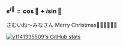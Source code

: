 ### $e^{i🤔}=\cos 🤔 + i\sin 🤔$


さむいね〜みなさん Merry Christmas🎄🎁🧑‍🎄🦌😊

[![y1141335509's GitHub stats](https://github-readme-stats.vercel.app/api?username=y1141335509&show_icons=true&theme=ambient_gradient)](https://github.com/y1141335509/github-readme-stats)




<!--
**y1141335509/y1141335509** is a ✨ _special_ ✨ repository because its `README.md` (this file) appears on your GitHub profile.

[![Top Langs](https://github-readme-stats.vercel.app/api/top-langs/?username=y1141335509)](https://github.com/y1141335509/github-readme-stats)
[![y1141335509's WakaTime stats](https://github-readme-stats.vercel.app/api/wakatime?username=ffflabs)](https://github.com/y1141335509/github-readme-stats)



```topojson
{
  "type": "Topology",
  "transform": {
    "scale": [0.0005000500050005, 0.00010001000100010001],
    "translate": [100, 0]
  },
  "objects": {
    "example": {
      "type": "GeometryCollection",
      "geometries": [
        {
          "type": "Point",
          "properties": {"prop0": "value0"},
          "coordinates": [-13.2263308,-72.4973215]
        },
        {
          "type": "LineString",
          "properties": {"prop0": "value0", "prop1": 0},
          "arcs": [0]
        },
        {
          "type": "Polygon",
          "properties": {"prop0": "value0",
            "prop1": {"this": "that"}
          },
          "arcs": [[1]]
        }
      ]
    }
  },
  "arcs": [[[4000, 0], [1999, 9999], [2000, -9999], [2000, 9999]],[[0, 0], [0, 9999], [2000, 0], [0, -9999], [-2000, 0]]]
}
```

-->

